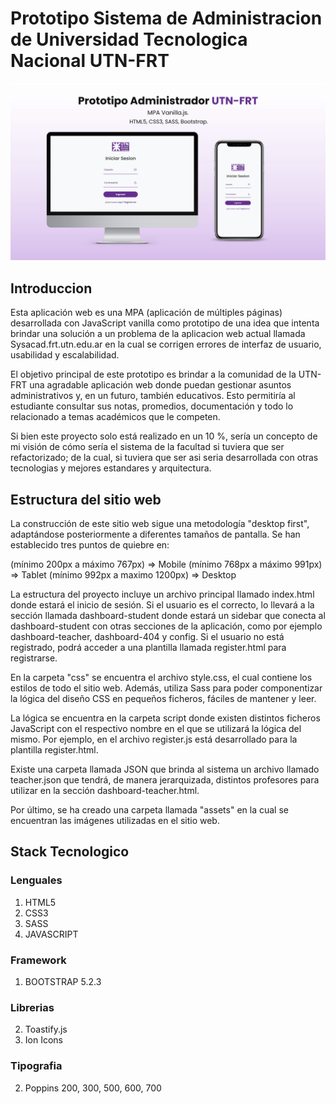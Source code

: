 # Prototipo Sistema de Administracion de Universidad Tecnologica Nacional UTN-FRT

![Portada](./assets/img/Admin%20UTN_FRT.png)

## Introduccion

Esta aplicación web es una MPA (aplicación de múltiples páginas) desarrollada con JavaScript vanilla como prototipo de una idea que intenta brindar una solución a un problema de la aplicacion web actual llamada Sysacad.frt.utn.edu.ar en la cual se corrigen errores de interfaz de usuario, usabilidad y escalabilidad.

El objetivo principal de este prototipo es brindar a la comunidad de la UTN-FRT una agradable aplicación web donde puedan gestionar asuntos administrativos y, en un futuro, también educativos. Esto permitiría al estudiante consultar sus notas, promedios, documentación y todo lo relacionado a temas académicos que le competen.

Si bien este proyecto solo está realizado en un 10 %, sería un concepto de mi visión de cómo sería el sistema de la facultad si tuviera que ser refactorizado; de la cual, si tuviera que ser asi seria desarrollada con otras tecnologias y mejores estandares y arquitectura.

## Estructura del sitio web
 
La construcción de este sitio web sigue una metodología "desktop first", adaptándose posteriormente a diferentes tamaños de pantalla. Se han establecido tres puntos de quiebre en:

(mínimo 200px a máximo 767px) => Mobile
(mínimo 768px a máximo 991px) => Tablet
(mínimo 992px a maximo 1200px) => Desktop

La estructura del proyecto incluye un archivo principal llamado index.html donde estará el inicio de sesión. Si el usuario es el correcto, lo llevará a la sección llamada dashboard-student donde estará un sidebar que conecta al dashboard-student con otras secciones de la aplicación, como por ejemplo dashboard-teacher, dashboard-404 y config. Si el usuario no está registrado, podrá acceder a una plantilla llamada register.html para registrarse.

En la carpeta "css" se encuentra el archivo style.css, el cual contiene los estilos de todo el sitio web. Además, utiliza Sass para poder componentizar la lógica del diseño CSS en pequeños ficheros, fáciles de mantener y leer.

La lógica se encuentra en la carpeta script donde existen distintos ficheros JavaScript con el respectivo nombre en el que se utilizará la lógica del mismo. Por ejemplo, en el archivo register.js está desarrollado para la plantilla register.html.

Existe una carpeta llamada JSON que brinda al sistema un archivo llamado teacher.json que tendrá, de manera jerarquizada, distintos profesores para utilizar en la sección dashboard-teacher.html.

Por último, se ha creado una carpeta llamada "assets" en la cual se encuentran las imágenes utilizadas en el sitio web.

## Stack Tecnologico 

### Lenguales
1. HTML5
2. CSS3
3. SASS
4. JAVASCRIPT 

### Framework
1. BOOTSTRAP 5.2.3

### Librerias
2. Toastify.js
3. Ion Icons

### Tipografia
2. Poppins 200, 300, 500, 600, 700